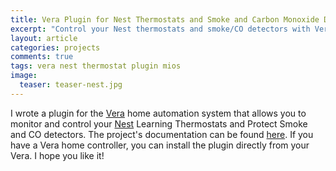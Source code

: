 ```yaml
---
title: Vera Plugin for Nest Thermostats and Smoke and Carbon Monoxide Detectors
excerpt: "Control your Nest thermostats and smoke/CO detectors with Vera."
layout: article
categories: projects
comments: true
tags: vera nest thermostat plugin mios
image:
  teaser: teaser-nest.jpg
---
```


I wrote a plugin for the [Vera][] home automation system that allows you to monitor and control your [Nest][] Learning Thermostats and Protect Smoke and CO detectors.  The project's documentation can be found [here](/vera-nest/).  If you have a Vera home controller, you can install the plugin directly from your Vera.  I hope you like it!

[Nest]: http://www.nest.com
[Vera]: http://www.micasaverde.com
